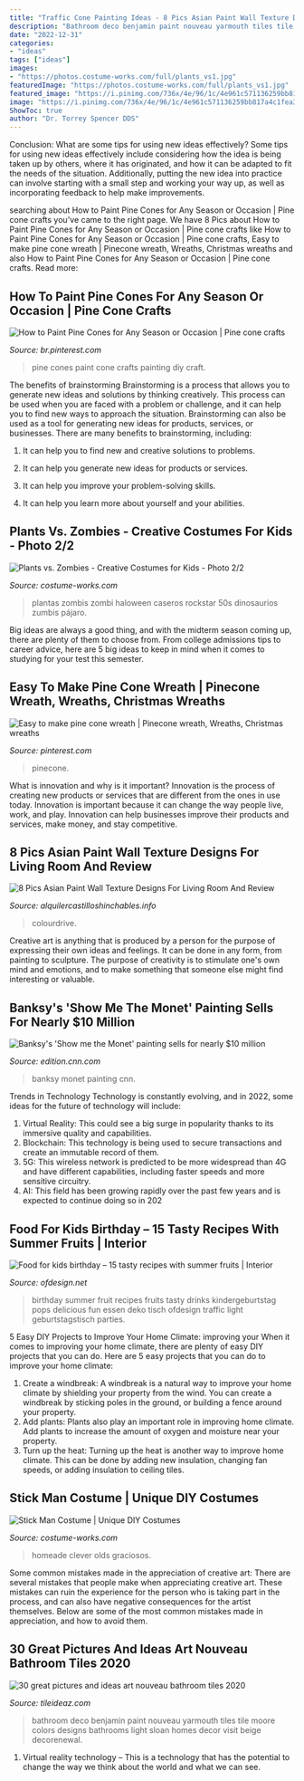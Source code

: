 ```yaml
---
title: "Traffic Cone Painting Ideas - 8 Pics Asian Paint Wall Texture Designs For Living Room And Review"
description: "Bathroom deco benjamin paint nouveau yarmouth tiles tile moore colors designs bathrooms light sloan homes decor visit beige decorenewal"
date: "2022-12-31"
categories:
- "ideas"
tags: ["ideas"]
images:
- "https://photos.costume-works.com/full/plants_vs1.jpg"
featuredImage: "https://photos.costume-works.com/full/plants_vs1.jpg"
featured_image: "https://i.pinimg.com/736x/4e/96/1c/4e961c571136259bb817a4c1fea3864a.jpg"
image: "https://i.pinimg.com/736x/4e/96/1c/4e961c571136259bb817a4c1fea3864a.jpg"
ShowToc: true
author: "Dr. Torrey Spencer DDS"
---
```



Conclusion: What are some tips for using new ideas effectively?
Some tips for using new ideas effectively include considering how the idea is being taken up by others, where it has originated, and how it can be adapted to fit the needs of the situation. Additionally, putting the new idea into practice can involve starting with a small step and working your way up, as well as incorporating feedback to help make improvements.

	

		
searching about How to Paint Pine Cones for Any Season or Occasion | Pine cone crafts you've came to the right page. We have 8 Pics about How to Paint Pine Cones for Any Season or Occasion | Pine cone crafts like How to Paint Pine Cones for Any Season or Occasion | Pine cone crafts, Easy to make pine cone wreath | Pinecone wreath, Wreaths, Christmas wreaths and also How to Paint Pine Cones for Any Season or Occasion | Pine cone crafts. Read more:
		
    
## How To Paint Pine Cones For Any Season Or Occasion | Pine Cone Crafts

<img loading=lazy src="https://i.pinimg.com/736x/ee/88/49/ee8849fa05f880066bfb0c19edd66e2c.jpg" onerror="this.onerror=null;this.src='https://tse4.mm.bing.net/th?id=OIP.jXjxTjLiGVeh6Z-gvto4-gHaLH&amp;pid=15.1';" alt="How to Paint Pine Cones for Any Season or Occasion | Pine cone crafts">

_Source: br.pinterest.com_

>pine cones paint cone crafts painting diy craft. 

	

The benefits of brainstorming
Brainstorming is a process that allows you to generate new ideas and solutions by thinking creatively. This process can be used when you are faced with a problem or challenge, and it can help you to find new ways to approach the situation. Brainstorming can also be used as a tool for generating new ideas for products, services, or businesses.
There are many benefits to brainstorming, including:

1. It can help you to find new and creative solutions to problems.

2. It can help you generate new ideas for products or services.

3. It can help you improve your problem-solving skills.

4. It can help you learn more about yourself and your abilities.

    
## Plants Vs. Zombies - Creative Costumes For Kids - Photo 2/2

<img loading=lazy src="https://photos.costume-works.com/full/plants_vs1.jpg" onerror="this.onerror=null;this.src='https://tse4.mm.bing.net/th?id=OIP.ZDI0tLlPHAdcc7aFoG7SbAHaQY&amp;pid=15.1';" alt="Plants vs. Zombies - Creative Costumes for Kids - Photo 2/2">

_Source: costume-works.com_

>plantas zombis zombi haloween caseros rockstar 50s dinosaurios zumbis pájaro. 

	

Big ideas are always a good thing, and with the midterm season coming up, there are plenty of them to choose from. From college admissions tips to career advice, here are 5 big ideas to keep in mind when it comes to studying for your test this semester.

    
## Easy To Make Pine Cone Wreath | Pinecone Wreath, Wreaths, Christmas Wreaths

<img loading=lazy src="https://i.pinimg.com/736x/4e/96/1c/4e961c571136259bb817a4c1fea3864a.jpg" onerror="this.onerror=null;this.src='https://tse1.mm.bing.net/th?id=OIP.HmB8IpR491Yfm4VzRwiZawHaHZ&amp;pid=15.1';" alt="Easy to make pine cone wreath | Pinecone wreath, Wreaths, Christmas wreaths">

_Source: pinterest.com_

>pinecone. 

	

What is innovation and why is it important?
Innovation is the process of creating new products or services that are different from the ones in use today. Innovation is important because it can change the way people live, work, and play. Innovation can help businesses improve their products and services, make money, and stay competitive.

    
## 8 Pics Asian Paint Wall Texture Designs For Living Room And Review

<img loading=lazy src="https://alquilercastilloshinchables.info/wp-content/uploads/2020/05/By-ColourDrive-Design-Ideas-Textures-Ideas-Inspiration-for-...-1.jpg" onerror="this.onerror=null;this.src='https://tse1.mm.bing.net/th?id=OIP.q0qsp4ZhzlA7UQxsQ9M0EQHaE1&amp;pid=15.1';" alt="8 Pics Asian Paint Wall Texture Designs For Living Room And Review">

_Source: alquilercastilloshinchables.info_

>colourdrive. 

	

Creative art is anything that is produced by a person for the purpose of expressing their own ideas and feelings. It can be done in any form, from painting to sculpture. The purpose of creativity is to stimulate one's own mind and emotions, and to make something that someone else might find interesting or valuable.

    
## Banksy&#039;s &#039;Show Me The Monet&#039; Painting Sells For Nearly $10 Million

<img loading=lazy src="https://cdn.cnn.com/cnnnext/dam/assets/201022051126-02-banksy-show-me-the-monet-super-tease.jpg" onerror="this.onerror=null;this.src='https://tse3.mm.bing.net/th?id=OIP.HbsmozXmTuwV3YUiL06YOAHaEK&amp;pid=15.1';" alt="Banksy&#039;s &#039;Show me the Monet&#039; painting sells for nearly $10 million">

_Source: edition.cnn.com_

>banksy monet painting cnn. 

	

Trends in Technology
Technology is constantly evolving, and in 2022, some ideas for the future of technology will include: 
1. Virtual Reality: This could see a big surge in popularity thanks to its immersive quality and capabilities. 
2. Blockchain: This technology is being used to secure transactions and create an immutable record of them. 
3. 5G: This wireless network is predicted to be more widespread than 4G and have different capabilities, including faster speeds and more sensitive circuitry. 
4. AI: This field has been growing rapidly over the past few years and is expected to continue doing so in 202
    
## Food For Kids Birthday – 15 Tasty Recipes With Summer Fruits | Interior

<img loading=lazy src="https://www.ofdesign.net/wp-content/uploads/images/food-for-kids-birthday-15-tasty-recipes-with-summer-fruits-10-438534507.jpg" onerror="this.onerror=null;this.src='https://tse2.mm.bing.net/th?id=OIP.EdzPhvmYKqurapQphKaOMwHaLH&amp;pid=15.1';" alt="Food for kids birthday – 15 tasty recipes with summer fruits | Interior">

_Source: ofdesign.net_

>birthday summer fruit recipes fruits tasty drinks kindergeburtstag pops delicious fun essen deko tisch ofdesign traffic light geburtstagstisch parties. 

	

5 Easy DIY Projects to Improve Your Home Climate: improving your
When it comes to improving your home climate, there are plenty of easy DIY projects that you can do. Here are 5 easy projects that you can do to improve your home climate: 
1. Create a windbreak: A windbreak is a natural way to improve your home climate by shielding your property from the wind. You can create a windbreak by sticking poles in the ground, or building a fence around your property. 
2. Add plants: Plants also play an important role in improving home climate. Add plants to increase the amount of oxygen and moisture near your property. 
3. Turn up the heat: Turning up the heat is another way to improve home climate. This can be done by adding new insulation, changing fan speeds, or adding insulation to ceiling tiles. 

    
## Stick Man Costume | Unique DIY Costumes

<img loading=lazy src="https://photos.costume-works.com/full/stick_man4.jpg" onerror="this.onerror=null;this.src='https://tse2.mm.bing.net/th?id=OIP.5SeE1Yib-JMAjAWUwwvqjwHaLH&amp;pid=15.1';" alt="Stick Man Costume | Unique DIY Costumes">

_Source: costume-works.com_

>homeade clever olds graciosos. 

	

Some common mistakes made in the appreciation of creative art:
There are several mistakes that people make when appreciating creative art. These mistakes can ruin the experience for the person who is taking part in the process, and can also have negative consequences for the artist themselves. Below are some of the most common mistakes made in appreciation, and how to avoid them.

    
## 30 Great Pictures And Ideas Art Nouveau Bathroom Tiles 2020

<img loading=lazy src="https://www.tileideaz.com/wp-content/uploads/2015/11/Chic-art-deco-bathroom-lighting-fixtures.jpg" onerror="this.onerror=null;this.src='https://tse4.mm.bing.net/th?id=OIP.tviNpkL_-xv4YhUGcZlwqgHaE9&amp;pid=15.1';" alt="30 great pictures and ideas art nouveau bathroom tiles 2020">

_Source: tileideaz.com_

>bathroom deco benjamin paint nouveau yarmouth tiles tile moore colors designs bathrooms light sloan homes decor visit beige decorenewal. 

	

1. Virtual reality technology – This is a technology that has the potential to change the way we think about the world and what we can see.

